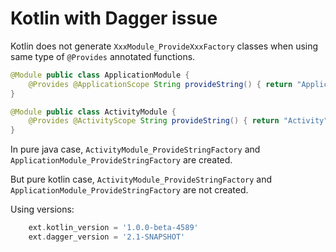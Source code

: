 Kotlin with Dagger issue
===

Kotlin does not generate `XxxModule_ProvideXxxFactory` classes when using same type of `@Provides` annotated functions.


```java
@Module public class ApplicationModule {
    @Provides @ApplicationScope String provideString() { return "Application"; }
}

@Module public class ActivityModule {
    @Provides @ActivityScope String provideString() { return "Activity"; }
}
```

In pure java case, `ActivityModule_ProvideStringFactory` and `ApplicationModule_ProvideStringFactory` are created.

But pure kotlin case, `ActivityModule_ProvideStringFactory` and `ApplicationModule_ProvideStringFactory` are not created.


Using versions:
```gradle
    ext.kotlin_version = '1.0.0-beta-4589'
    ext.dagger_version = '2.1-SNAPSHOT'
```

